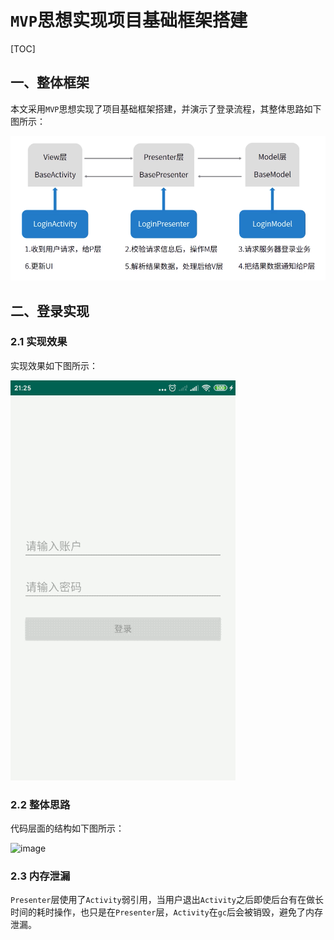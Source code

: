# `MVP`思想实现项目基础框架搭建

[TOC]

## 一、整体框架

本文采用`MVP`思想实现了项目基础框架搭建，并演示了登录流程，其整体思路如下图所示：

![image](https://github.com/tianyalu/NeMvpModeLogin/raw/master/show/login_mvp_structure.png)

## 二、登录实现

### 2.1 实现效果

实现效果如下图所示：

![image](https://github.com/tianyalu/NeMvpModeLogin/raw/master/show/show.gif)

### 2.2 整体思路

代码层面的结构如下图所示：

![image](https://github.com/tianyalu/NeMvpModeLogin/raw/master/show/show.png)

### 2.3 内存泄漏

`Presenter`层使用了`Activity`弱引用，当用户退出`Activity`之后即使后台有在做长时间的耗时操作，也只是在`Presenter`层，`Activity`在`gc`后会被销毁，避免了内存泄漏。



